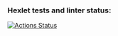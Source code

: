 ### Hexlet tests and linter status:
[![Actions Status](https://github.com/Abdujabbar/sql-for-developers-project-136/actions/workflows/hexlet-check.yml/badge.svg)](https://github.com/Abdujabbar/sql-for-developers-project-136/actions)